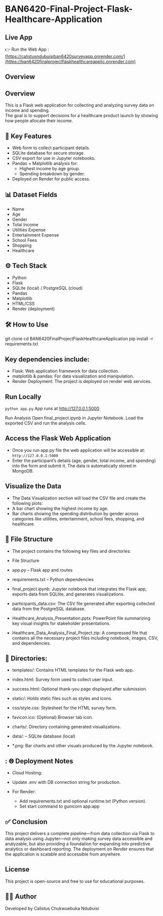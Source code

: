 # BAN6420-Final-Project-Flask-Healthcare-Application

## Live App
👉 Run the Web App : [https://calistusndubuisiban6420surveyapp.onrender.com/](https://ban6420finalprojectflaskhealthcareapplic.onrender.com)


## Overview
## Overview
This is a Flask web application for collecting and analyzing survey data on income and spending.  
The goal is to support decisions for a healthcare product launch by showing how people allocate their income.


## 🚀 Key Features

- Web form to collect participant details.
- SQLite database for secure storage.
- CSV export for use in Jupyter notebooks.
- Pandas + Matplotlib analysis for:
  - Highest income by age group.
  - Spending breakdown by gender.
- Deployed on Render for public access.


## 📊 Dataset Fields

- Name  
- Age  
- Gender  
- Total Income  
- Utilities Expense  
- Entertainment Expense  
- School Fees  
- Shopping  
- Healthcare  

## ⚙️ Tech Stack

- Python  
- Flask  
- SQLite (local) / PostgreSQL (cloud)  
- Pandas  
- Matplotlib  
- HTML/CSS  
- Render (deployment)
  
## 🛠️ How to Use

git clone <repo-url>
cd BAN6420FinalProjectFlaskHealthcareApplication
pip install -r requirements.txt

## Key dependencies include:
- Flask: Web application framework for data collection.
- matplotlib & pandas: For data visualization and manipulation.
- Render Deployment: The project is deployed on render web services.

##   Run Locally
`python app.py`
App runs at http://127.0.0.1:5000

Run Analysis
Open final_project.ipynb in Jupyter Notebook.
Load the exported CSV and run the analysis cells.

## Access the Flask Web Application
- Once you run app.py file the web application will be accessible at:
`http://127.0.0.1:5000`
- Enter the participant’s details (age, gender, total income, and spending) into the form and submit it. The data is automatically stored in MongoDB.


## Visualize the Data
- The Data Visualization section will load the CSV file and create the following plots:
- A bar chart showing the highest income by age.
- Bar charts showing the spending distribution by gender across categories like utilities, entertainment, school fees, shopping, and healthcare.


## 📁 File Structure
- The project contains the following key files and directories:

- File Structure
- app.py – Flask app and routes

- requirements.txt – Python dependencies

- final_project.ipynb: Jupyter notebook that integrates the Flask app, exports data from SQLlite, and generates visualizations.

- participants_data.csv: The CSV file generated after exporting collected data from the PostgreSQL database.

- Healthcare_Analysis_Presentation.pptx: PowerPoint file summarizing key visual insights for stakeholder presentations.

- Healthcare_Data_Analysis_Final_Project.zip: A compressed file that contains all the necessary project files including notebook, images, CSV, and dependencies.

## 📂 Directories:
- templates/: Contains HTML templates for the Flask web app.

- index.html: Survey form used to collect user input.

- success.html: Optional thank-you page displayed after submission.

- static/: Holds static files such as styles and icons.

- css/style.css: Stylesheet for the HTML survey form.

- favicon.ico: (Optional) Browser tab icon.

- charts/: Directory containing generated visualizations.

- data/: – SQLite database (local)

- *.png: Bar charts and other visuals produced by the Jupyter notebook.

## : 🌐 Deployment Notes

- Cloud Hosting:

- Update .env with DB connection string for production.

- For Render:
     - Add requirements.txt and optional runtime.txt (Python version).
    - Set start command to gunicorn app:app

## ✅ Conclusion
This project delivers a complete pipeline—from data collection via Flask to data analysis using Jupyter—not only making survey data accessible and analyzable, but also providing a foundation for expanding into predictive analytics or dashboard reporting. The deployment on Render ensures that the application is scalable and accessible from anywhere.



## License
This project is open-source and free to use for educational purposes.

## 👨‍💻 Author
Developed by Calistus Chukwuebuka Ndubuisi
